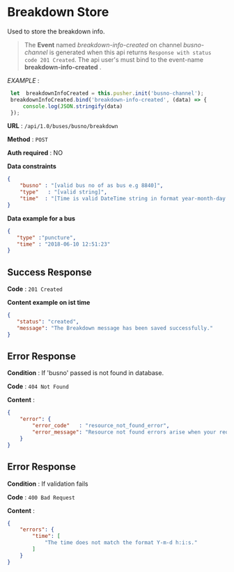# Breakdown Store

Used to store the breakdown info.
> The **Event** named *breakdown-info-created* on channel *busno-channel* is generated when this api returns `Response with status code 201 Created`.
> The api user's must bind to the event-name **breakdown-info-created** .
>
*EXAMPLE* :
 ```typescript
  let  breakdownInfoCreated = this.pusher.init('busno-channel');
  breakdownInfoCreated.bind('breakdown-info-created', (data) => {
      console.log(JSON.stringify(data)
  });
```
>
**URL** : `/api/1.0/buses/busno/breakdown`

**Method** : `POST`

**Auth required** : NO

**Data constraints**

```json
{
    "busno" : "[valid bus no of as bus e.g 8840]",
    "type"   : "[valid string]",
    "time"  : "[Time is valid DateTime string in format year-month-day hour:min:sec ]"
}
```

**Data example for a bus**

```json
{
   "type" :"puncture",
   "time" : "2018-06-10 12:51:23"
}
```

## Success Response

**Code** : `201 Created`

**Content example on ist time**

```json
{
   "status": "created",
   "message": "The Breakdown message has been saved successfully."
}
```

## Error Response

**Condition** : If 'busno'  passed is not found in database.

**Code** : `404 Not Found`

**Content** :

```json
{
    "error": {
        "error_code"   : "resource_not_found_error",
        "error_message": "Resource not found errors arise when your request is trying to access the resources not found in datbase."
    }
}
```
## Error Response

**Condition** : If validation fails

**Code** : `400 Bad Request`

**Content** :

```json
{
    "errors": {
        "time": [
            "The time does not match the format Y-m-d h:i:s."
        ]
    }
}
```